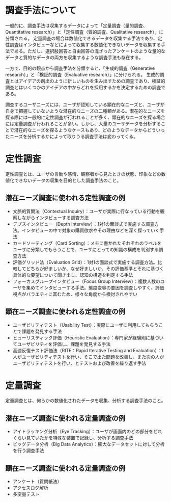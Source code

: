 # 調査手法について
一般的に、調査手法は収集するデータによって「定量調査（量的調査、Quantitative research）」と「定性調査（質的調査、Qualitative research）」に分類される。
定量調査の場合は数値化できるデータを収集する手法であり、定性調査はインタビューなどによって収集する数値化できないデータを収集する手法である。ただし、選択肢回答と自由回答の混ざったアンケートのような量的なデータと質的なデータの両方を収集するような調査手法も存在する。

一方で、目的の観点から調査手法を分類すると、「生成的調査（Generative research）」と「検証的調査（Evaluative research）」に分けられる。
生成的調査とはアイデアの創出のように新しいものを生み出すための調査であり、検証的調査とはいくつかのアイデアの中からどれを採用するかを決定するための調査である。

調査するユーザニーズには、ユーザが認知している顕在的なニーズと、ユーザが自身で把握していないような潜在的なニーズの二種類がある。潜在的なニーズを探る際には一般的に定性調査が行われることが多く、顕在的なニーズを探る場合には定量調査が行われることが多い。しかし、大量のユーザデータを分析することで潜在的なニーズを探るようなケースもあり、どのようなデータからどういったニーズを分析するかによって取りうる調査手法は変わってくる。

# 定性調査
定性調査とは、ユーザの言動や感情、観察者から見たときの状態、印象などの数値化できないデータの収集を目的とした調査手法のこと。

## 潜在ニーズ調査に使われる定性調査の例
* 文脈的質問法（Contextual Inquiry）：ユーザが実際に行なっている行動を観察しながらインタビューする調査方法
* デプスインタビュー（Depth Interview）：1対1の面談式で実施する調査方法。インタビューの中で対象の購買欲求やその理由などを深く探っていく手法
* カードソーティング（Card Sorting）：メモに書かれたそれぞれのラベルをユーザに分類してもらうことで、ユーザにとっての知識の構成を判別する調査方法
* 評価グリッド法（Evaluation Grid）：1対1の面談式で実施する調査方法。比較してどちらが好ましいか、なぜ好ましいか、その評価基準とそれに基づく具体的な要望について聞き出し、認知の構造を判定する手法
* フォーカスグループインタビュー（Focus Group Interview）：複数人数のユーザを集めてインタビューする手法。態度変容の要因を調査しやすく、評価視点がバラエティに富むため、様々な角度から検討されやすい

## 顕在ニーズ調査に使われる定性調査の例
* ユーザビリティテスト（Usability Test）：実際にユーザに利用してもらうことで課題を発見する手法
* ヒューリスティック評価（Heuristic Evaluation）：専門家が経験則に基づいてユーザビリティを評価し、課題を発見する手法
* 高速反復テスト評価法（RITE：Rapid Iterative Testing and Evaluation）：1人がユーザビリティテストを行い、そこで出た問題を改善し、また次の人がユーザビリティテストを行い、とテストおよび改善を繰り返す手法

# 定量調査
定量調査とは、何らかの数値化されたデータを収集、分析する調査手法のこと。

## 潜在ニーズ調査に使われる定量調査の例
* アイトラッキング分析（Eye Tracking）：ユーザが画面内のどの部分をどれくらい見ていたかを特殊な装置で記録し、分析する調査手法
* ビッグデータ分析（Big Data Analytics）：膨大なデータセットに対して分析を行う調査手法

## 顕在ニーズ調査に使われる定量調査の例
* アンケート（質問紙法）
* アクセスログ解析
* 多変量テスト
